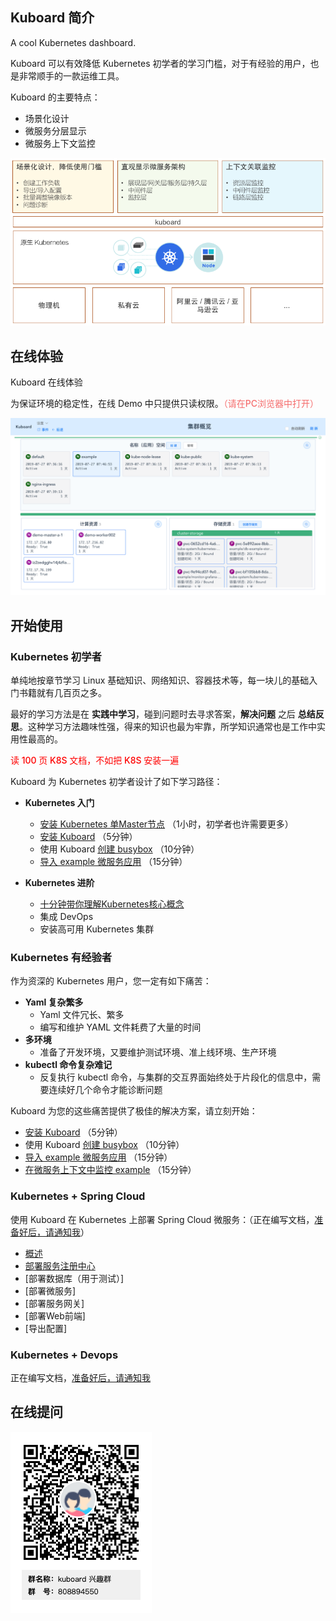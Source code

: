 ## Kuboard 简介

A cool Kubernetes dashboard.

Kuboard 可以有效降低 Kubernetes 初学者的学习门槛，对于有经验的用户，也是非常顺手的一款运维工具。

Kuboard 的主要特点：
* 场景化设计
* 微服务分层显示
* 微服务上下文监控

![image-20190716234146419](./README.assets/image-20190716234146419.png)




## 在线体验

<p>
<a target="_blank" :href="`http://demo.eip.work/#/login?isReadOnly=true&token=${$site.themeConfig.kuboardToken}`">
  Kuboard 在线体验
</a>
</p>
为保证环境的稳定性，在线 Demo 中只提供只读权限。<span style="color: #F56C6C; font-weight: 500;">（请在PC浏览器中打开）</span>

<p>
  <a target="_blank" :href="`http://demo.eip.work/#/login?isReadOnly=true&token=${$site.themeConfig.kuboardToken}`">
    <img src="./README.assets/image-20190728145108904.png"></img>
  </a>
</p>


## 开始使用



### Kubernetes 初学者

单纯地按章节学习 Linux 基础知识、网络知识、容器技术等，每一块儿的基础入门书籍就有几百页之多。

最好的学习方法是在 **实践中学习**，碰到问题时去寻求答案，**解决问题** 之后 **总结反思**。这种学习方法趣味性强，得来的知识也最为牢靠，所学知识通常也是工作中实用性最高的。

<span style="color: red; font-weight: 500;">读 100 页 K8S 文档，不如把 K8S 安装一遍</span>

Kuboard 为 Kubernetes 初学者设计了如下学习路径：

* **Kubernetes 入门**
  * [安装 Kubernetes 单Master节点](/install/install-k8s) （1小时，初学者也许需要更多）
  * [安装 Kuboard](/install/install-dashboard) （5分钟）
  * 使用 Kuboard [创建 busybox](/guide/example/busybox) （10分钟）
  * [导入 example 微服务应用](/guide/example/import) （15分钟）

* **Kubernetes 进阶**
  * [十分钟带你理解Kubernetes核心概念](k8s-core-concepts)
  * 集成 DevOps
  * 安装高可用 Kubernetes 集群

### Kubernetes 有经验者

作为资深的 Kubernetes 用户，您一定有如下痛苦：

* **Yaml 复杂繁多**
  * Yaml 文件冗长、繁多
  * 编写和维护 YAML 文件耗费了大量的时间
* **多环境**
  * 准备了开发环境，又要维护测试环境、准上线环境、生产环境
* **kubectl 命令复杂难记**
  * 反复执行 kubectl 命令，与集群的交互界面始终处于片段化的信息中，需要连续好几个命令才能诊断问题

Kuboard 为您的这些痛苦提供了极佳的解决方案，请立刻开始：

* [安装 Kuboard](/install/install-dashboard) （5分钟）
* 使用 Kuboard [创建 busybox](/guide/example/busybox) （10分钟）
* [导入 example 微服务应用](/guide/example/import)  （15分钟）
* [在微服务上下文中监控 example](/guide/example/monitor) （15分钟）

### Kubernetes + Spring Cloud

使用 Kuboard 在 Kubernetes 上部署 Spring Cloud 微服务：（正在编写文档，[准备好后，请通知我](https://www.wjx.top/jq/43409534.aspx)）

* [概述](/micro-service/spring-cloud/)
* [部署服务注册中心](/micro-service/spring-cloud/cloud-eureka)
* [部署数据库（用于测试）]
* [部署微服务]
* [部署服务网关]
* [部署Web前端]
* [导出配置]

### Kubernetes + Devops

正在编写文档，[准备好后，请通知我](https://www.wjx.top/jq/43453748.aspx)

## 在线提问

![Kuboard 兴趣群二维码](./README.assets/kuboard_qq.png)